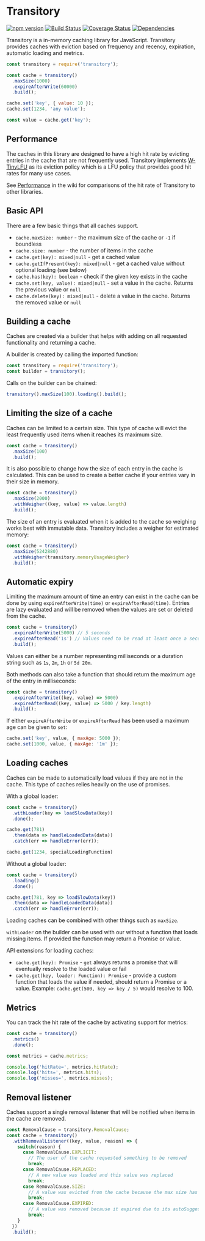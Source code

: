 # Transitory

[![npm version](https://badge.fury.io/js/transitory.svg)](https://badge.fury.io/js/transitory)
[![Build Status](https://travis-ci.org/aholstenson/transitory.svg?branch=master)](https://travis-ci.org/aholstenson/transitory)
[![Coverage Status](https://coveralls.io/repos/aholstenson/transitory/badge.svg)](https://coveralls.io/github/aholstenson/transitory)
[![Dependencies](https://david-dm.org/aholstenson/transitory.svg)](https://david-dm.org/aholstenson/transitory)

Transitory is a in-memory caching library for JavaScript. Transitory provides
caches with eviction based on frequency and recency, expiration, automatic
loading and metrics.

```javascript
const transitory = require('transitory');

const cache = transitory()
  .maxSize(1000)
  .expireAfterWrite(60000)
  .build();

cache.set('key', { value: 10 });
cache.set(1234, 'any value');

const value = cache.get('key');
```

## Performance

The caches in this library are designed to have a high hit rate by evicting
entries in the cache that are not frequently used. Transitory implements
[W-TinyLFU](https://arxiv.org/abs/1512.00727) as its eviction policy which is
a LFU policy that provides good hit rates for many use cases.

See [Performance](https://github.com/aholstenson/transitory/wiki/Performance)
in the wiki for comparisons of the hit rate of Transitory to other libraries.

## Basic API

There are a few basic things that all caches support.

* `cache.maxSize: number` - the maximum size of the cache or `-1` if boundless
* `cache.size: number` - the number of items in the cache
* `cache.get(key): mixed|null` - get a cached value
* `cache.getIfPresent(key): mixed|null` - get a cached value without optional loading (see below)
* `cache.has(key): boolean` - check if the given key exists in the cache
* `cache.set(key, value): mixed|null` - set a value in the cache. Returns the previous value or `null`
* `cache.delete(key): mixed|null` - delete a value in the cache. Returns the removed value or `null`

## Building a cache

Caches are created via a builder that helps with adding on all requested
functionality and returning a cache.

A builder is created by calling the imported function:

```javascript
const transitory = require('transitory');
const builder = transitory();
```

Calls on the builder can be chained:

```javascript
transitory().maxSize(100).loading().build();
```

## Limiting the size of a cache

Caches can be limited to a certain size. This type of cache will evict the
least frequently used items when it reaches its maximum size.

```javascript
const cache = transitory()
  .maxSize(100)
  .build();
```

It is also possible to change how the size of each entry in the cache is
calculated. This can be used to create a better cache if your entries vary in
their size in memory.

```javascript
const cache = transitory()
  .maxSize(2000)
  .withWeigher((key, value) => value.length)
  .build();
```

The size of an entry is evaluated when it is added to the cache so weighing
works best with immutable data. Transitory includes a weigher for estimated
memory:

```javascript
const cache = transitory()
  .maxSize(5242880)
  .withWeigher(transitory.memoryUsageWeigher)
  .build();
```

## Automatic expiry

Limiting the maximum amount of time an entry can exist in the cache can be done
by using `expireAfterWrite(time)` or `expireAfterRead(time)`. Entries
are lazy evaluated and will be removed when the values are set or deleted from
the cache.

```javascript
const cache = transitory()
  .expireAfterWrite(5000) // 5 seconds
  .expireAfterRead('1s') // Values need to be read at least once a second
  .build();
```

Values can either be a number representing milliseconds or a duration string
such as `1s`, `2m`, `1h` or `5d 20m`.

Both methods can also take a function that should return the maximum age
of the entry in milliseconds:

```javascript
const cache = transitory()
  .expireAfterWrite((key, value) => 5000)
  .expireAfterRead((key, value) => 5000 / key.length)
  .build();
```

If either `expireAfterWrite` or `expireAfterRead` has been used a maximum
age can be given to `set`:

```javascript
cache.set('key', value, { maxAge: 5000 });
cache.set(1000, value, { maxAge: '1m' });
```

## Loading caches

Caches can be made to automatically load values if they are not in the cache.
This type of caches relies heavily on the use of promises.

With a global loader:

```javascript
const cache = transitory()
  .withLoader(key => loadSlowData(key))
  .done();

cache.get(781)
  .then(data => handleLoadedData(data))
  .catch(err => handleError(err));

cache.get(1234, specialLoadingFunction)
```

Without a global loader:

```javascript
const cache = transitory()
  .loading()
  .done();

cache.get(781, key => loadSlowData(key))
  .then(data => handleLoadedData(data))
  .catch(err => handleError(err));
```

Loading caches can be combined with other things such as `maxSize`.

`withLoader` on the builder can be used with our without a function that loads
missing items. If provided the function may return a Promise or value.

API extensions for loading caches:

* `cache.get(key): Promise` - `get` always returns a promise that will eventually resolve to the loaded value or fail
* `cache.get(key, loader: Function): Promise` - provide a custom function that loads the value if needed, should return a Promise or a value. Example: `cache.get(500, key => key / 5)` would resolve to 100.

## Metrics

You can track the hit rate of the cache by activating support for metrics:

```javascript
const cache = transitory()
  .metrics()
  .done();

const metrics = cache.metrics;

console.log('hitRate=', metrics.hitRate);
console.log('hits=', metrics.hits);
console.log('misses=', metrics.misses);
```


## Removal listener

Caches support a single removal listener that will be notified when items in
the cache are removed.

```javascript
const RemovalCause = transitory.RemovalCause;
const cache = transitory()
  .withRemovalListener((key, value, reason) => {
    switch(reason) {
      case RemovalCause.EXPLICIT:
        // The user of the cache requested something to be removed
        break;
      case RemovalCause.REPLACED:
        // A new value was loaded and this value was replaced
        break;
      case RemovalCause.SIZE:
        // A value was evicted from the cache because the max size has been reached
        break;
      case RemovalCause.EXPIRED:
        // A value was removed because it expired due to its autoSuggest
        break;
    }
  })
  .build();
```
